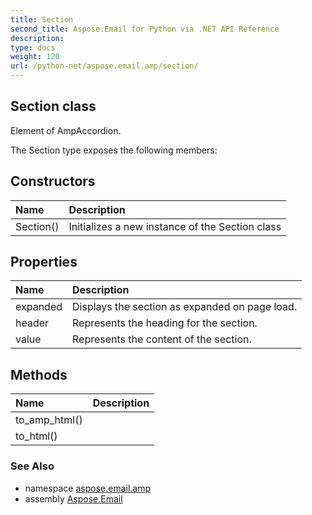 ```yaml
---
title: Section
second_title: Aspose.Email for Python via .NET API Reference
description: 
type: docs
weight: 120
url: /python-net/aspose.email.amp/section/
---
```


## Section class

Element of AmpAccordion.

The Section type exposes the following members:
## Constructors
| Name | Description |
| :- | :- |
|Section()|Initializes a new instance of the Section class|
## Properties
| Name | Description |
| :- | :- |
|expanded|Displays the section as expanded on page load.|
|header|Represents the heading for the section.|
|value|Represents the content of the section.|
## Methods
| Name | Description |
| :- | :- |
|to_amp_html()|  |
|to_html()|  |

### See Also

* namespace [aspose.email.amp](/python-net/aspose.email.amp/)
* assembly [Aspose.Email](/python-net/)

